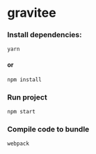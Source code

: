 # gravitee

<h3>Install dependencies:</h3>

    yarn
    
<h4>or</h4>

    npm install
    
    
<h3>Run project</h3>

    npm start
    
<h3>Compile code to bundle</h3>

    webpack

